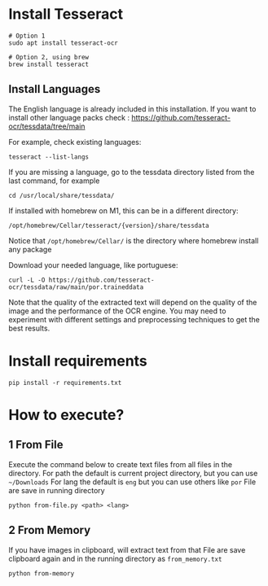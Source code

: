 # Install  Tesseract
```
# Option 1
sudo apt install tesseract-ocr

# Option 2, using brew
brew install tesseract
```

## Install Languages
The English language is already included in this installation. If you want to install other language packs check : https://github.com/tesseract-ocr/tessdata/tree/main

For example, check existing languages:
```
tesseract --list-langs
```

If you are missing a language, go to the tessdata directory listed from the last command, for example
```
cd /usr/local/share/tessdata/
```
If installed with homebrew on M1, this can be in a different directory:
```
/opt/homebrew/Cellar/tesseract/{version}/share/tessdata
```

Notice that `/opt/homebrew/Cellar/` is the directory where homebrew install any package

Download your needed language, like portuguese:

```
curl -L -O https://github.com/tesseract-ocr/tessdata/raw/main/por.traineddata
```

Note that the quality of the extracted text will depend on the quality of the image and the performance of the OCR engine. You may need to experiment with different settings and preprocessing techniques to get the best results.

# Install requirements

```
pip install -r requirements.txt
```

# How to execute?

## 1 From File
Execute the command below to create text files from all files in the directory. 
For path the default is current project directory, but you can use `~/Downloads`
For lang the default is `eng` but you can use others like `por`
File are save in running directory
```
python from-file.py <path> <lang>
```

## 2 From Memory
If you have images in clipboard, will extract text from that
File are save clipboard again and in the running directory as `from_memory.txt`

```
python from-memory
```
